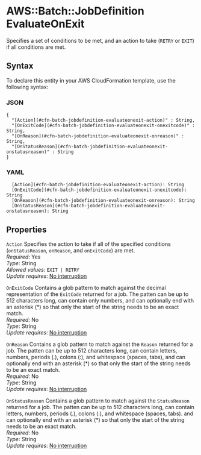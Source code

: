 # AWS::Batch::JobDefinition EvaluateOnExit<a name="aws-properties-batch-jobdefinition-evaluateonexit"></a>

Specifies a set of conditions to be met, and an action to take \(`RETRY` or `EXIT`\) if all conditions are met\.

## Syntax<a name="aws-properties-batch-jobdefinition-evaluateonexit-syntax"></a>

To declare this entity in your AWS CloudFormation template, use the following syntax:

### JSON<a name="aws-properties-batch-jobdefinition-evaluateonexit-syntax.json"></a>

```
{
  "[Action](#cfn-batch-jobdefinition-evaluateonexit-action)" : String,
  "[OnExitCode](#cfn-batch-jobdefinition-evaluateonexit-onexitcode)" : String,
  "[OnReason](#cfn-batch-jobdefinition-evaluateonexit-onreason)" : String,
  "[OnStatusReason](#cfn-batch-jobdefinition-evaluateonexit-onstatusreason)" : String
}
```

### YAML<a name="aws-properties-batch-jobdefinition-evaluateonexit-syntax.yaml"></a>

```
  [Action](#cfn-batch-jobdefinition-evaluateonexit-action): String
  [OnExitCode](#cfn-batch-jobdefinition-evaluateonexit-onexitcode): String
  [OnReason](#cfn-batch-jobdefinition-evaluateonexit-onreason): String
  [OnStatusReason](#cfn-batch-jobdefinition-evaluateonexit-onstatusreason): String
```

## Properties<a name="aws-properties-batch-jobdefinition-evaluateonexit-properties"></a>

`Action`  <a name="cfn-batch-jobdefinition-evaluateonexit-action"></a>
Specifies the action to take if all of the specified conditions \(`onStatusReason`, `onReason`, and `onExitCode`\) are met\.  
*Required*: Yes  
*Type*: String  
*Allowed values*: `EXIT | RETRY`  
*Update requires*: [No interruption](https://docs.aws.amazon.com/AWSCloudFormation/latest/UserGuide/using-cfn-updating-stacks-update-behaviors.html#update-no-interrupt)

`OnExitCode`  <a name="cfn-batch-jobdefinition-evaluateonexit-onexitcode"></a>
Contains a glob pattern to match against the decimal representation of the `ExitCode` returned for a job\. The patten can be up to 512 characters long, can contain only numbers, and can optionally end with an asterisk \(\*\) so that only the start of the string needs to be an exact match\.  
*Required*: No  
*Type*: String  
*Update requires*: [No interruption](https://docs.aws.amazon.com/AWSCloudFormation/latest/UserGuide/using-cfn-updating-stacks-update-behaviors.html#update-no-interrupt)

`OnReason`  <a name="cfn-batch-jobdefinition-evaluateonexit-onreason"></a>
Contains a glob pattern to match against the `Reason` returned for a job\. The patten can be up to 512 characters long, can contain letters, numbers, periods \(\.\), colons \(:\), and whitespace \(spaces, tabs\), and can optionally end with an asterisk \(\*\) so that only the start of the string needs to be an exact match\.  
*Required*: No  
*Type*: String  
*Update requires*: [No interruption](https://docs.aws.amazon.com/AWSCloudFormation/latest/UserGuide/using-cfn-updating-stacks-update-behaviors.html#update-no-interrupt)

`OnStatusReason`  <a name="cfn-batch-jobdefinition-evaluateonexit-onstatusreason"></a>
Contains a glob pattern to match against the `StatusReason` returned for a job\. The patten can be up to 512 characters long, can contain letters, numbers, periods \(\.\), colons \(:\), and whitespace \(spaces, tabs\)\. and can optionally end with an asterisk \(\*\) so that only the start of the string needs to be an exact match\.  
*Required*: No  
*Type*: String  
*Update requires*: [No interruption](https://docs.aws.amazon.com/AWSCloudFormation/latest/UserGuide/using-cfn-updating-stacks-update-behaviors.html#update-no-interrupt)